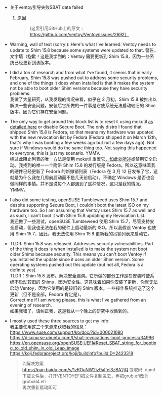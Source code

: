 - 关于ventoy引导失败SBAT data failed

  1. 原因

     >(这里引用GitHub上的原文：https://github.com/ventoy/Ventoy/issues/2692）
- Warning, wall of text (sorry!): Here's what I've learned: Ventoy needs to update to Shim 15.8 because some systems were updated to that.
  警告，文字墙（抱歉！这是我学到的：Ventoy 需要更新到 Shim 15.8，因为一些系统已经更新到该版本。<br/>
- I did a ton of research and from what I've found, it seems that in early February, Shim 15.8 was pushed out to address some security problems, and one of the things it does when installed is that it makes the system not be able to boot older Shim versions because they have security problems.<br/>
我做了大量研究，从我发现的情况来看，似乎在 2 月初，Shim 15.8 被推出以解决一些安全问题，安装后它所做的一件事是它使系统无法启动较旧的 Shim 版本，因为它们存在安全问题。<br/>
- The only way to get around this block list is to reset it using mokutil [as detailed here](https://en.opensuse.org/openSUSE:UEFI#Reset_SBAT_string_for_booting_to_old_shim_in_old_Leap_image) or disable Secure Boot. The only distro I found that shipped Shim 15.8 is Fedora, so that means my hardware was updated with the new revocation list by Fedora (Fedora shipped it on March 12th, that's why I was booting a few weeks ago but not a few days ago). Not sure if Windows would do the same thing too. Not saying this happened to everyone, this is just my scenario. YMMV.<br/>
绕过此阻止列表的唯一方法是使用 mokutil 重置它[，如此处所述](https://en.opensuse.org/openSUSE:UEFI#Reset_SBAT_string_for_booting_to_old_shim_in_old_Leap_image)或禁用安全启动。我找到的唯一一个附带 Shim 15.8 的发行版是 Fedora，所以这意味着我的硬件已经更新了 Fedora 的新撤销列表（Fedora 在 3 月 12 日发布了它，这就是为什么我在几周前启动而不是几天前启动）。不确定 Windows 是否也会做同样的事情。并不是说每个人都遇到了这种情况，这只是我的情况。YMMV。<br/>
- I also did some testing, openSUSE Tumbleweed uses Shim 15.7 and despite supporting Secure Boot, I couldn't boot the latest ISO on my hardware too. So I am assuming that Ventoy uses Shim 15.7 as well and as such, I can't boot it with Shim 15.8 updating my Revocation List.<br/>
  我还做了一些测试，openSUSE Tumbleweed 使用 Shim 15.7，尽管支持安全启动，但我也无法在我的硬件上启动最新的 ISO。所以我假设 Ventoy 也使用 Shim 15.7，因此，我无法使用 Shim 15.8 更新我的吊销列表来启动它。<br/>
- TLDR: Shim 15.8 was released. Addresses security vulnerabilities. Part of the thing it does is when installed is to make the system not boot older Shims because security. This means you can't boot Ventoy if youinstalled the update since it uses an older Shim version. Some operating systems pushed out this update (but not all, Fedora is a definite yes).<br/>
  TLDR：Shim 15.8 发布。解决安全漏洞。它所做的部分工作是在安装时使系统不启动较旧的 Shims，因为安全性。这意味着如果你安装了更新，你就无法启动 Ventoy，因为它使用的是较旧的 Shim 版本。一些操作系统推送了这个更新（但不是全部，Fedora 肯定是）。<br/>
  Correct me if I am wrong please, this is what I've gathered from an evening of research.<br/>
  如果我错了，请纠正我，这是我从一个晚上的研究中收集到的。<br/>
- I mostly used these three sources to get my info:<br/>
  	我主要使用这三个来源来获取我的信息：<br/>
  	https://www.suse.com/support/kb/doc/?id=000021080	<br/>
  	https://discourse.ubuntu.com/t/sbat-revocations-boot-process/34996<br/>
  	https://en.opensuse.org/openSUSE:UEFI#Reset_SBAT_string_for_booting_to_old_shim_in_old_Leap_image<br/>
  	https://koji.fedoraproject.org/koji/buildinfo?buildID=2423319<br/>

  >2.解决方案<br/>
  https://pan.baidu.com/s/1zKOuNW2iz9alfei3zBA2jQ 提取码: damf<br/>
  下载文件后，打开VENTOYEFI把文件复制进去，再把grub.efi改为grubx64.efi<br/>
  再次重新启动即可<br/>



